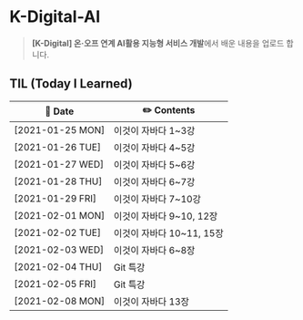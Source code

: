 # K-Digital-AI

> **[K-Digital] 온·오프 연계 AI활용 지능형 서비스 개발**에서 배운 내용을 업로드 합니다.



## TIL (Today I Learned)

| :calendar: Date                                              | :pencil2: Contents                                           |
| ------------------------------------------------------------ | ------------------------------------------------------------ |
| [2021-01-25 MON]​ | 이것이 자바다 1~3강       | - 자바, 이클립스 설치 및 환경 설정<br />- 자바 기초          |
| [2021-01-26 TUE]  | 이것이 자바다 4~5강       | - 자바 문법                                                  |
| [2021-01-27 WED] | 이것이 자바다 5~6강       | - 자바 문법<br />- 객체지향 프로그래밍<br />- 클래스         |
| [2021-01-28 THU] | 이것이 자바다 6~7강       | - 클래스<br />- 6장 확인문제 풀이<br />- 상속                |
| [2021-01-29 FRI] | 이것이 자바다 7~10강      | - 추상 클래스<br />- 인터페이스<br />- 예외 처리             |
| [2021-02-01 MON] | 이것이 자바다 9~10, 12장  | - 9장 확인문제 풀이<br />- 예외 처리<br />- 멀티 스레드      |
| [2021-02-02 TUE] | 이것이 자바다 10~11, 15장 | - 10장 확인문제 풀이<br />- 멀티 스레드<br />- 컬렉션 프레임워크 |
| [2021-02-03 WED] | 이것이 자바다 6~8장       | - 복습                                                       |
| [2021-02-04 THU] | Git 특강                  | - Git 기초<br />- 원격 저장소 설정                           |
| [2021-02-05 FRI] | Git 특강                  | - .gitignore<br />- Github 활용<br />- branch<br />- git 명령어 |
| [2021-02-08 MON] | 이것이 자바다 13장  | - 제네릭 타입<br />- <br />- 멀티 스레드      |

